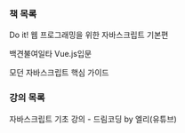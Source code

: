 ### 책 목록

Do it! 웹 프로그래밍을 위한 자바스크립트 기본편

백견불여일타 Vue.js입문

모던 자바스크립트 핵심 가이드



### 강의 목록

자바스크립트 기초 강의 - 드림코딩 by 엘리(유튜브)
